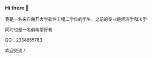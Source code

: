 ### Hi there 👋

我是一名来自南开大学软件工程二学位的学生，之前的专业是经济学和法学

同时也是一名前端爱好者

QQ：2334855783

欢迎交流！

<!--
**18630937603/18630937603** is a ✨ _special_ ✨ repository because its `README.md` (this file) appears on your GitHub profile.

Here are some ideas to get you started:

- 🔭 I’m currently working on ...
- 🌱 I’m currently learning ...
- 👯 I’m looking to collaborate on ...
- 🤔 I’m looking for help with ...
- 💬 Ask me about ...
- 📫 How to reach me: ...
- 😄 Pronouns: ...
- ⚡ Fun fact: ...
-->
